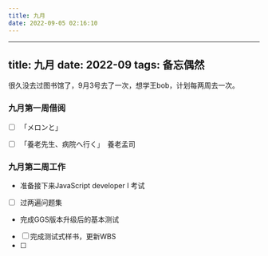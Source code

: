 ```yaml
---
title: 九月
date: 2022-09-05 02:16:10
---
```

---
title: 九月
date: 2022-09
tags: 备忘偶然
---
很久没去过图书馆了，9月3号去了一次，想学王bob，计划每两周去一次。

### 九月第一周借阅
- [ ] 「メロンと」
- [ ] 「養老先生、病院へ行く」　養老孟司


### 九月第二周工作
* 准备接下来JavaScript developer I 考试
 - [ ] 过两遍问题集
* 完成GGS版本升级后的基本测试
 - [ ] 完成测试式样书，更新WBS
 - [ ] 
 